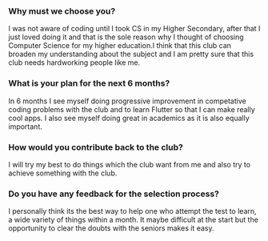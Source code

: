 ### Why must we choose you?
I was not aware of coding until I took CS in my Higher Secondary, after that I just loved doing it and that is the sole reason why I thought of choosing Computer Science for
my higher education.I think that this club can broaden my understanding about the subject and I am pretty sure that this club needs hardworking people like me.
### What is your plan for the next 6 months?
In 6 months I see myself doing progressive improvement in competative coding problems with the club and to learn Flutter so that I can make really cool apps. I also see myself
doing great in academics as it is also equally important. 
### How would you contribute back to the club?
I will try my best to do things which the club want from me and also try to achieve something with the club.
### Do you have any feedback for the selection process?
I personally think its the best way to help one who attempt the test to learn, a wide variety of things within a month. It maybe difficult at the start but the opportunity to clear
the doubts with the seniors makes it easy.
